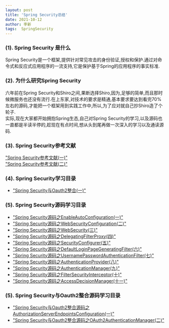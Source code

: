 ```yaml
---
layout: post
title: 'Spring Security总结' 
date: 2021-10-12
author: 李新
tags:  SpringSecurity
---
```


### (1). Spring Security 是什么
Spring Security是一个框架,提供针对常见攻击的身份验证,授权和保护.通过对命令式和反应式应用程序的一流支持,它是保护基于Spring的应用程序的事实标准.   

### (2). 为什么研究Spring Security
六年前在Spring Security和Shiro之间,果断选择Shiro,因为,足够的简单,而且那时候微服务也还没有流行.在上东家,对技术的要求是精通,基本要求要达到看完70%左右的源码,才能把一个框架用到实践工作中,所以,为了应对就自己抄Shiro造了个轮子.   
实际,现在大家都开始拥抱Spring生态,自己对Spring Security的学习,以及源码也一直都是半读半停的,趁现在有点时间,想从头到尾再做一次深入的学习以及通读源码.   

### (3). Spring Security参考文献
["Spring Security参考文献(一)"](https://www.springcloud.cc/spring-security.html)             
["Spring Security参考文献(二)"](https://www.docs4dev.com/docs/zh/spring-security/5.1.2.RELEASE/reference/community.html)     


### (4). Spring Security学习目录

+ ["Spring Security与Oauth2整合(一)"](/2021/10/11/Spring-Security-Oauth2.html)   

### (5). Spring Security源码学习目录
+ ["Spring Security源码之EnableAutoConfiguration(一)"](/2021/10/11/Spring-Security-EnableAutoConfiguration.html)     
+ ["Spring Security源码之WebSecurityConfiguration(二)"](/2021/10/11/Spring-Security-WebSecurityConfiguration.html)     
+ ["Spring Security源码之WebSecurity(三)"](/2021/10/11/Spring-Security-WebSecurity.html)   
+ ["Spring Security源码之DelegatingFilterProxy(四)"](/2021/10/11/Spring-Security-DelegatingFilterProxy.html)     
+ ["Spring Security源码之SecurityConfigurer(五)"](/2021/10/11/Spring-Security-SecurityConfigurer.html)     
+ ["Spring Security源码之DefaultLoginPageGeneratingFilter(六)"](/2021/10/11/Spring-Security-DefaultLoginPageGeneratingFilter.html)      
+ ["Spring Security源码之UsernamePasswordAuthenticationFilter(七)"](/2021/10/11/Spring-Security-UsernamePasswordAuthenticationFilter.html)      
+ ["Spring Security源码之AuthenticationProvider(八)"](/2021/10/11/Spring-Security-AuthenticationProvider.html)      
+ ["Spring Security源码之AuthenticationManager(九)"](/2021/10/11/Spring-Security-AuthenticationManager.html)    
+ ["Spring Security源码之FilterSecurityInterceptor(十)"](/2021/10/11/Spring-Security-FilterSecurityInterceptor.html)   
+ ["Spring Security源码之AccessDecisionManager(十一)"](/2021/10/11/Spring-Security-AccessDecisionManager.html)    


### (5). Spring Security与Oauth2整合源码学习目录
+ ["Spring Security与Oauth2整合源码之AuthorizationServerEndpointsConfiguration(一)"](/2021/10/11/Spring-Security-AuthorizationServerEndpointsConfiguration.html)   
+ ["Spring Security与Oauth2整合源码之OAuth2AuthenticationManager(二)"](/2021/10/11/Spring-Security-OAuth2AuthenticationManager.html)     